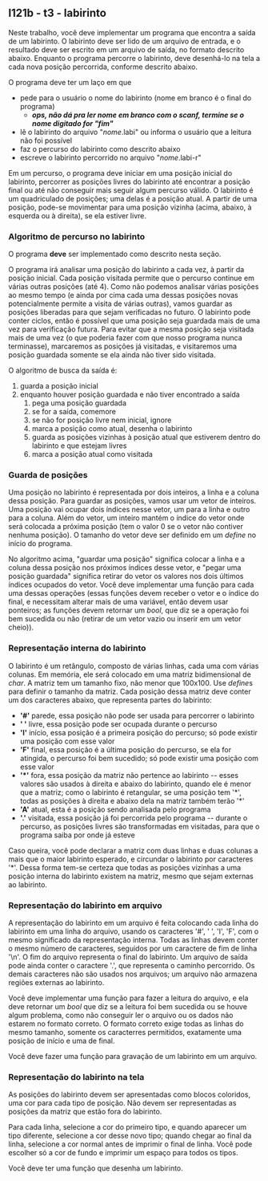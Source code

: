 ## l121b - t3 - labirinto

Neste trabalho, você deve implementar um programa que encontra a saída de um labirinto.
O labirinto deve ser lido de um arquivo de entrada, e o resultado deve ser escrito em um arquivo de saída, no formato descrito abaixo.
Enquanto o programa percorre o labirinto, deve desenhá-lo na tela a cada nova posição percorrida, conforme descrito abaixo.

O programa deve ter um laço em que
- pede para o usuário o nome do labirinto (nome em branco é o final do programa)
   - ***ops, não dá pra ler nome em branco com o scanf, termine se o nome digitado for "fim"***
- lê o labirinto do arquivo "*nome*.labi" ou informa o usuário que a leitura não foi possível
- faz o percurso do labirinto como descrito abaixo
- escreve o labirinto percorrido no arquivo "*nome*.labi-r"

Em um percurso, o programa deve iniciar em uma posição inicial do labirinto, percorrer as posições livres do labirinto até encontrar a posição final ou até não conseguir mais seguir algum percurso válido.
O labirinto é um quadriculado de posições; uma delas é a posição atual. 
A partir de uma posição, pode-se movimentar para uma posição vizinha (acima, abaixo, à esquerda ou à direita), se ela estiver livre.


### Algoritmo de percurso no labirinto

O programa **deve** ser implementado como descrito nesta seção.

O programa irá analisar uma posição do labirinto a cada vez, à partir da posição inicial.
Cada posição visitada permite que o percurso continue em várias outras posições (até 4).
Como não podemos analisar várias posições ao mesmo tempo (e ainda por cima cada uma dessas posições novas potencialmente permite a visita de várias outras), vamos guardar as posições liberadas para que sejam verificadas no futuro.
O labirinto pode conter ciclos, então é possível que uma posição seja guardada mais de uma vez para verificação futura.
Para evitar que a mesma posição seja visitada mais de uma vez (o que poderia fazer com que nosso programa nunca terminasse), marcaremos as posições já visitadas, e visitaremos uma posição guardada somente se ela ainda não tiver sido visitada.

O algoritmo de busca da saída é:
   1. guarda a posição inicial
   2. enquanto houver posição guardada e não tiver encontrado a saída
      1. pega uma posição guardada
      2. se for a saída, comemore
      3. se não for posição livre nem inicial, ignore
      4. marca a posição como atual, desenha o labirinto
      5. guarda as posições vizinhas à posição atual que estiverem dentro do labirinto e que estejam livres
      6. marca a posição atual como visitada

### Guarda de posições

Uma posição no labirinto é representada por dois inteiros, a linha e a coluna dessa posição.
Para guardar as posições, vamos usar um vetor de inteiros.
Uma posição vai ocupar dois índices nesse vetor, um para a linha e outro para a coluna.
Além do vetor, um inteiro mantém o índice do vetor onde será colocada a próxima posição (tem o valor 0 se o vetor não contiver nenhuma posição).
O tamanho do vetor deve ser definido em um *define* no início do programa.

No algoritmo acima, "guardar uma posição" significa colocar a linha e a coluna dessa posição nos próximos índices desse vetor, e "pegar uma posição guardada" significa retirar do vetor os valores nos dois últimos índices ocupados do vetor.
Você deve implementar uma função para cada uma dessas operações (essas funções devem receber o vetor e o índice do final, e necessitam alterar mais de uma variável, então devem usar ponteiros; as funções devem retornar um *bool*, que diz se a operação foi bem sucedida ou não (retirar de um vetor vazio ou inserir em um vetor cheio)).

### Representação interna do labirinto

O labirinto é um retângulo, composto de várias linhas, cada uma com várias colunas.
Em memória, ele será colocado em uma matriz bidimensional de *char*.
A matriz tem um tamanho fixo, não menor que 100x100.
Use *define*s para definir o tamanho da matriz.
Cada posição dessa matriz deve conter um dos caracteres abaixo, que representa partes do labirinto:
- **'#'** parede, essa posição não pode ser usada para percorrer o labirinto
- **' '** livre, essa posição pode ser ocupada durante o percurso
- **'I'** início, essa posição é a primeira posição do percurso; só pode existir uma posição com esse valor
- **'F'** final, essa posição é a última posição do percurso, se ela for atingida, o percurso foi bem sucedido; só pode existir uma posição com esse valor
- **'\*'** fora, essa posição da matriz não pertence ao labirinto -- esses valores são usados à direita e abaixo do labirinto, quando ele é menor que a matriz; como o labirinto é retangular, se uma posição tem '\*', todas as posições à direita e abaixo dela na matriz também terão '\*'
- **'A'** atual, esta é a posição sendo analisada pelo programa
- **'.'** visitada, essa posição já foi percorrida pelo programa -- durante o percurso, as posições livres são transformadas em visitadas, para que o programa saiba por onde já esteve

Caso queira, você pode declarar a matriz com duas linhas e duas colunas a mais que o maior labirinto esperado, e circundar o labirinto por caracteres '\*'. Dessa forma tem-se certeza que todas as posições vizinhas a uma posição interna do labirinto existem na matriz, mesmo que sejam externas ao labirinto.

### Representação do labirinto em arquivo

A representação do labirinto em um arquivo é feita colocando cada linha do labirinto em uma linha do arquivo, usando os caracteres '#', ' ', 'I', 'F', com o mesmo significado da representação interna.
Todas as linhas devem conter o mesmo número de caracteres, seguidos por um caractere de fim de linha '\n'.
O fim do arquivo representa o final do labirinto.
Um arquivo de saída pode ainda conter o caractere '.', que representa o caminho percorrido.
Os demais caracteres não são usados nos arquivos; um arquivo não armazena regiões externas ao labirinto.

Você deve implementar uma função para fazer a leitura do arquivo, e ela deve retornar um *bool* que diz se a leitura foi bem sucedida ou se houve algum problema, como não conseguir ler o arquivo ou os dados não estarem no formato correto.
O formato correto exige todas as linhas do mesmo tamanho, somente os caracterres permitidos, exatamente uma posição de início e uma de final.

Você deve fazer uma função para gravação de um labirinto em um arquivo.

### Representação do labirinto na tela

As posições do labirinto devem ser apresentadas como blocos coloridos, uma cor para cada tipo de posição.
Não devem ser representadas as posições da matriz que estão fora do labirinto.

Para cada linha, selecione a cor do primeiro tipo, e quando aparecer um tipo diferente, selecione a cor desse novo tipo; quando chegar ao final da linha, selecione a cor normal antes de imprimir o final de linha. Você pode escolher só a cor de fundo e imprimir um espaço para todos os tipos.

Você deve ter uma função que desenha um labirinto.
